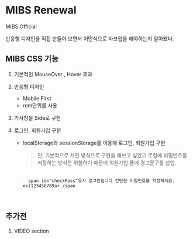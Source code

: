 # MIBS Renewal

MIBS Official

반응형 디자인을 직접 만들어 보면서 어떤식으로 마크업을 해야하는지 알아봤다.

## MIBS CSS 기능

1. 기본적인 MouseOver , Hover 효과

2. 반응형 디자인 
    * Mobile First
    * rem단위를 사용

3. 가사창을 Side로 구현

4. 로그인, 회원가입 구현
    * localStorage와 sessionStorage를 이용해 로그인, 회원가입 구현
        > 단, 기본적으로 저런 방식으로 구현을 해보고 싶었고 로컬에 비밀번호를 저장하는
        방식은 위험하기 때문에 회원가입 폼에 경고문구를 삽입.
        <pre>
        <code>
        span id="checkPass"유사 로그인입니다 간단한 비밀번호를 지정하세요. ex)123456789a+ /span
        </code>
        </pre>

## 추가전

1. VIDEO section